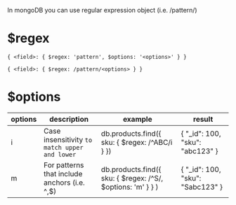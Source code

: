 In mongoDB you can use regular expression object (i.e. /pattern/)

# $regex

```{ <field>: { $regex: 'pattern', $options: '<options>' } }```

```{ <field>: { $regex: /pattern/<options> } }```

# $options

| options | description                                       | example                                                     | result                          |
| ------- | ------------------------------------------------- | ------------------------------------------------------------| --------------------------------|
| i       | Case insensitivity ```to match upper and lower``` | db.products.find({ sku: { $regex: /^ABC/i } })              | { "_id": 100, "sku": "abc123" } |
| m       | For patterns that include anchors (i.e. ^,$)      | db.products.find({ sku: { $regex: /^S/, $options: 'm' } } ) | { "_id": 100, "sku": "Sabc123" }|
